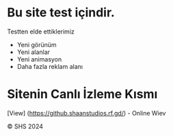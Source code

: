 # Bu site test içindir.
Testten elde ettiklerimiz
- Yeni görünüm
- Yeni alanlar
- Yeni animasyon
- Daha fazla reklam alanı

# Sitenin Canlı İzleme Kısmı
[View] (https://github.shaanstudios.rf.gd/) - Online Wiev

&copy; SHS 2024